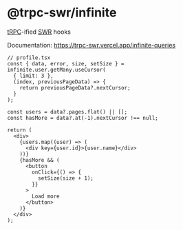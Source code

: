 # @trpc-swr/infinite

[tRPC](https://trpc.io/)-ified [SWR](https://swr.vercel.app/) hooks

Documentation: https://trpc-swr.vercel.app/infinite-queries

```tsx
// profile.tsx
const { data, error, size, setSize } = infinite.user.getMany.useCursor(
  { limit: 3 },
  (index, previousPageData) => {
    return previousPageData?.nextCursor;
  }
);

const users = data?.pages.flat() || [];
const hasMore = data?.at(-1).nextCursor !== null;

return (
  <div>
    {users.map((user) => (
      <div key={user.id}>{user.name}</div>
    ))}
    {hasMore && (
      <button
        onClick={() => {
          setSize(size + 1);
        }}
      >
        Load more
      </button>
    )}
  </div>
);
```
